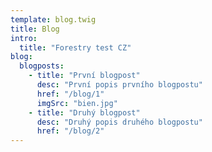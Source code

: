 ```yaml
---
template: blog.twig
title: Blog
intro:
  title: "Forestry test CZ"
blog:
  blogposts:
    - title: "První blogpost"
      desc: "První popis prvního blogpostu"
      href: "/blog/1"
      imgSrc: "bien.jpg"
    - title: "Druhý blogpost"
      desc: "Druhý popis druhého blogpostu"
      href: "/blog/2"
---
```

